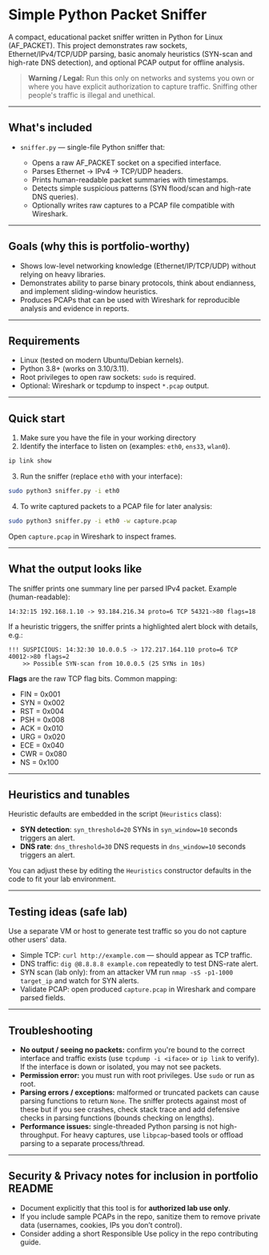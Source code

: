 # Simple Python Packet Sniffer

A compact, educational packet sniffer written in Python for Linux (AF_PACKET). This project demonstrates raw sockets, Ethernet/IPv4/TCP/UDP parsing, basic anomaly heuristics (SYN-scan and high-rate DNS detection), and optional PCAP output for offline analysis.

> **Warning / Legal:** Run this only on networks and systems you own or where you have explicit authorization to capture traffic. Sniffing other people's traffic is illegal and unethical.

---

## What's included

* `sniffer.py` — single-file Python sniffer that:

  * Opens a raw AF_PACKET socket on a specified interface.
  * Parses Ethernet → IPv4 → TCP/UDP headers.
  * Prints human-readable packet summaries with timestamps.
  * Detects simple suspicious patterns (SYN flood/scan and high-rate DNS queries).
  * Optionally writes raw captures to a PCAP file compatible with Wireshark.

---

## Goals (why this is portfolio-worthy)

* Shows low-level networking knowledge (Ethernet/IP/TCP/UDP) without relying on heavy libraries.
* Demonstrates ability to parse binary protocols, think about endianness, and implement sliding-window heuristics.
* Produces PCAPs that can be used with Wireshark for reproducible analysis and evidence in reports.

---

## Requirements

* Linux (tested on modern Ubuntu/Debian kernels).
* Python 3.8+ (works on 3.10/3.11).
* Root privileges to open raw sockets: `sudo` is required.
* Optional: Wireshark or tcpdump to inspect `*.pcap` output.

---

## Quick start

1. Make sure you have the file in your working directory 
2. Identify the interface to listen on (examples: `eth0`, `ens33`, `wlan0`).

```bash
ip link show
```

3. Run the sniffer (replace `eth0` with your interface):

```bash
sudo python3 sniffer.py -i eth0
```

4. To write captured packets to a PCAP file for later analysis:

```bash
sudo python3 sniffer.py -i eth0 -w capture.pcap
```

Open `capture.pcap` in Wireshark to inspect frames.

---

## What the output looks like

The sniffer prints one summary line per parsed IPv4 packet. Example (human-readable):

```
14:32:15 192.168.1.10 -> 93.184.216.34 proto=6 TCP 54321->80 flags=18
```

If a heuristic triggers, the sniffer prints a highlighted alert block with details, e.g.:

```
!!! SUSPICIOUS: 14:32:30 10.0.0.5 -> 172.217.164.110 proto=6 TCP 40012->80 flags=2
    >> Possible SYN-scan from 10.0.0.5 (25 SYNs in 10s)
```

**Flags** are the raw TCP flag bits. Common mapping:

* FIN = 0x001
* SYN = 0x002
* RST = 0x004
* PSH = 0x008
* ACK = 0x010
* URG = 0x020
* ECE = 0x040
* CWR = 0x080
* NS  = 0x100

---

## Heuristics and tunables

Heuristic defaults are embedded in the script (`Heuristics` class):

* **SYN detection**: `syn_threshold=20` SYNs in `syn_window=10` seconds triggers an alert.
* **DNS rate**: `dns_threshold=30` DNS requests in `dns_window=10` seconds triggers an alert.

You can adjust these by editing the `Heuristics` constructor defaults in the code to fit your lab environment.

---

## Testing ideas (safe lab)

Use a separate VM or host to generate test traffic so you do not capture other users' data.

* Simple TCP: `curl http://example.com` — should appear as TCP traffic.
* DNS traffic: `dig @8.8.8.8 example.com` repeatedly to test DNS-rate alert.
* SYN scan (lab only): from an attacker VM run `nmap -sS -p1-1000 target_ip` and watch for SYN alerts.
* Validate PCAP: open produced `capture.pcap` in Wireshark and compare parsed fields.

---

## Troubleshooting

* **No output / seeing no packets:** confirm you're bound to the correct interface and traffic exists (use `tcpdump -i <iface>` or `ip link` to verify). If the interface is down or isolated, you may not see packets.
* **Permission error:** you must run with root privileges. Use `sudo` or run as root.
* **Parsing errors / exceptions:** malformed or truncated packets can cause parsing functions to return `None`. The sniffer protects against most of these but if you see crashes, check stack trace and add defensive checks in parsing functions (bounds checking on lengths).
* **Performance issues:** single-threaded Python parsing is not high-throughput. For heavy captures, use `libpcap`-based tools or offload parsing to a separate process/thread.

---

## Security & Privacy notes for inclusion in portfolio README

* Document explicitly that this tool is for **authorized lab use only**.
* If you include sample PCAPs in the repo, sanitize them to remove private data (usernames, cookies, IPs you don’t control).
* Consider adding a short Responsible Use policy in the repo contributing guide.

